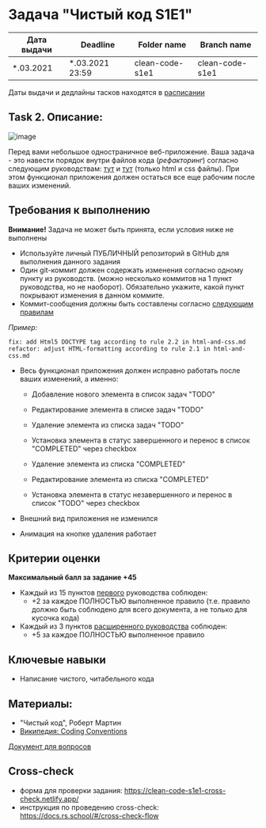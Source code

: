 # Задача "Чистый код S1E1"

| Дата выдачи | Deadline        | Folder name     | Branch name     |
| ----------- | --------------- | --------------- | --------------- |
| *.03.2021   | *.03.2021 23:59 | clean-code-s1e1 | clean-code-s1e1 |

Даты выдачи и дедлайны тасков находятся в [расписании](https://docs.google.com/spreadsheets/d/1oM2O8DtjC0HodB3j7hcIResaWBw8P18tXkOl1ymelvE/edit#gid=1646898206)

## Task 2. Описание: 

![image](https://user-images.githubusercontent.com/8201843/111080709-d1289200-8510-11eb-861c-c39de6d99691.png)

Перед вами небольшое одностраничное веб-приложение.
Ваша задача - это навести порядок внутри файлов кода (_рефакторинг_) согласно следующим руководствам:
 [тут](https://github.com/ViktoryiaYatskova/code-quality-principles/blob/main/html-and-css.md)
 и [тут](https://github.com/ViktoryiaYatskova/code-quality-principles/blob/main/html-and-css-extended.md) (только html и css файлы). 
При этом функционал приложения должен остаться все еще рабочим после ваших изменений.

## Требования к выполнению

**Внимание!** Задача не может быть принята, если условия ниже не выполнены

- Используйте личный ПУБЛИЧНЫЙ репозиторий в GitHub для выполнения данного задания
- Один git-коммит должен содержать изменения согласно одному пункту из руководств.
(можно несколько коммитов на 1 пункт руководства, но не наоборот).
Обязательно укажите, какой пункт покрывают изменения в данном коммите.
- Коммит-сообщения должны быть составлены согласно [следующим правилам](https://github.com/ViktoryiaYatskova/code-quality-principles/blob/main/commits.md)

_Пример:_
```
fix: add Html5 DOCTYPE tag according to rule 2.2 in html-and-css.md
refactor: adjust HTML-formatting according to rule 2.1 in html-and-css.md
```

- Весь функционал приложения должен исправно работать после ваших изменений, а именно:

    - Добавление нового элемента в список задач "TODO"
    - Редактирование элемента в списке задач "TODO"
    - Удаление элемента из списка задач "TODO"
    - Установка элемента в статус завершенного и перенос в список "COMPLETED" через checkbox

    - Удаление элемента из списка "COMPLETED"
    - Редактирование элемента из списка "COMPLETED"
    - Установка элемента в статус незавершенного и перенос в список "TODO" через checkbox

- Внешний вид приложения не изменился
- Анимация на кнопке удаления работает

## Критерии оценки

**Максимальный балл за задание +45**

- Каждый из 15 пунктов [первого](https://github.com/ViktoryiaYatskova/code-quality-principles/blob/main/html-and-css.md) руководства соблюден:
    - +2 за каждое ПОЛНОСТЬЮ выполненное правило
    (т.е. правило должно быть соблюдено для всего документа, а не только для кусочка кода)
- Каждый из 3 пунктов [расширенного руководства](https://github.com/ViktoryiaYatskova/code-quality-principles/blob/main/html-and-css-extended.md) соблюден: 
    - +5 за каждое ПОЛНОСТЬЮ выполненное правило

## Ключевые навыки
- Написание чистого, читабельного кода

## Материалы:
- "Чистый код", Роберт Мартин
- [Википедия: Coding Conventions](https://en.wikipedia.org/wiki/Coding_conventions)

[Документ для вопросов](https://docs.google.com/spreadsheets/d/1lgzmc72mKCmYvHimvqBNENgKJuXMON8q1f1s4GEnEVI/edit?usp=sharing)

## Cross-check
- форма для проверки задания: https://clean-code-s1e1-cross-check.netlify.app/
- инструкция по проведению cross-check: https://docs.rs.school/#/cross-check-flow
